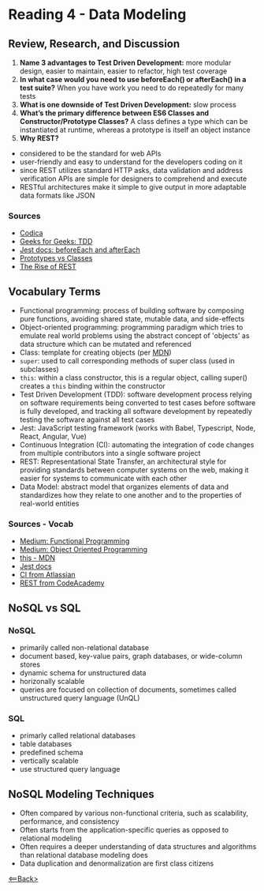 # Reading 4 - Data Modeling

## Review, Research, and Discussion

1. **Name 3 advantages to Test Driven Development:** more modular design, easier to maintain, easier to refactor, high test coverage
1. **In what case would you need to use beforeEach() or afterEach() in a test suite?** When you have work you need to do repeatedly for many tests
1. **What is one downside of Test Driven Development:** slow process
1. **What’s the primary difference between ES6 Classes and Constructor/Prototype Classes?** A class defines a type which can be instantiated at runtime, whereas a prototype is itself an object instance
1. **Why REST?**

- considered to be the standard for web APIs
- user-friendly and easy to understand for the developers coding on it
- since REST utilizes standard HTTP asks, data validation and address verification   APIs are simple for designers to comprehend and execute
- RESTful architectures make it simple to give output in more adaptable data formats like JSON

### Sources

- [Codica](https://www.codica.com/blog/test-driven-development-benefits/)
- [Geeks for Geeks: TDD](https://www.geeksforgeeks.org/advantages-and-disadvantages-of-test-driven-development-tdd/)
- [Jest docs: beforeEach and afterEach](https://jestjs.io/docs/en/setup-teardown)
- [Prototypes vs Classes](https://www.toptal.com/javascript/es6-class-chaos-keeps-js-developer-up#:~:text=The%20most%20important%20difference%20between,is%20itself%20an%20object%20instance.&text=A%20constructor%20in%20JavaScript%20is,function%20that%20returns%20an%20object)
- [The Rise of REST](https://blog.restcase.com/the-rise-of-rest-api/)

## Vocabulary Terms

- Functional programming: process of building software by composing pure functions, avoiding shared state, mutable data, and side-effects
- Object-oriented programming: programming paradigm which tries to emulate real world problems using the abstract concept of 'objects' as data structure which can be mutated and referenced
- Class: template for creating objects (per [MDN](https://developer.mozilla.org/en-US/docs/Web/JavaScript/Reference/Classes))
- ```super```: used to call corresponding methods of super class (used in subclasses)
- ```this```: within a class constructor, this is a regular object, calling super() creates a ```this``` binding within the constructor
- Test Driven Development (TDD): software development process relying on software requirements being converted to test cases before software is fully developed, and tracking all software development by repeatedly testing the software against all test cases
- Jest: JavaScript testing framework (works with Babel, Typescript, Node, React, Angular, Vue)
- Continuous Integration (CI): automating the integration of code changes from multiple contributors into a single software project
- REST: Representational State Transfer, an architectural style for providing standards between computer systems on the web, making it easier for systems to communicate with each other
- Data Model: abstract model that organizes elements of data and standardizes how they relate to one another and to the properties of real-world entities

### Sources - Vocab

- [Medium: Functional Programming](https://medium.com/javascript-scene/master-the-javascript-interview-what-is-functional-programming-7f218c68b3a0)
- [Medium: Object Oriented Programming](https://medium.com/swlh/what-is-object-oriented-programming-f5b42f3ac826)
- [this - MDN](https://developer.mozilla.org/en-US/docs/Web/JavaScript/Reference/Operators/this)
- [Jest docs](https://jestjs.io/)
- [CI from Atlassian](https://www.atlassian.com/continuous-delivery/continuous-integration)
- [REST from CodeAcademy](https://www.codecademy.com/articles/what-is-rest)

## NoSQL vs SQL

### NoSQL

- primarily called non-relational database
- document based, key-value pairs, graph databases, or wide-column stores
- dynamic schema for unstructured data
- horizonally scalable
- queries are focused on collection of documents, sometimes called unstructured query language (UnQL)

### SQL

- primarly called relational databases
- table databases
- predefined schema
- vertically scalable
- use structured query language

## NoSQL Modeling Techniques

- Often compared by various non-functional criteria, such as scalability, performance, and consistency
- Often starts from the application-specific queries as opposed to relational modeling
- Often requires a deeper understanding of data structures and algorithms than relational database modeling does
- Data duplication and denormalization are first class citizens

[<==Back>](../README.md)
